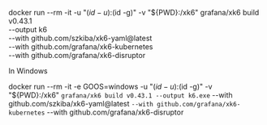 docker run --rm -it -u "$(id -u):$(id -g)" -v "${PWD}:/xk6" grafana/xk6 build v0.43.1 \
--output k6 \
--with github.com/szkiba/xk6-yaml@latest \
--with github.com/grafana/xk6-kubernetes \
--with github.com/grafana/xk6-disruptor


In Windows

docker run --rm -it -e GOOS=windows -u "$(id -u):$(id -g)" -v "${PWD}:/xk6" `
  grafana/xk6 build v0.43.1 --output k6.exe `
  --with github.com/szkiba/xk6-yaml@latest `
  --with github.com/grafana/xk6-kubernetes `
  --with github.com/grafana/xk6-disruptor 
